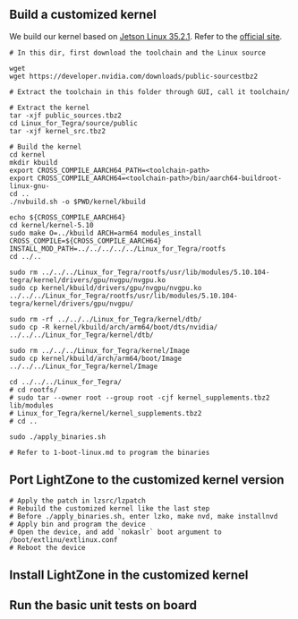 ## Build a customized kernel

We build our kernel based on [Jetson Linux 35.2.1](https://developer.nvidia.com/embedded/jetson-linux-r3521).
Refer to the [official site](https://docs.nvidia.com/jetson/archives/r35.2.1/DeveloperGuide/text/SD/Kernel/KernelCustomization.html).

```shell
# In this dir, first download the toolchain and the Linux source

wget 
wget https://developer.nvidia.com/downloads/public-sourcestbz2

# Extract the toolchain in this folder through GUI, call it toolchain/

# Extract the kernel
tar -xjf public_sources.tbz2
cd Linux_for_Tegra/source/public
tar -xjf kernel_src.tbz2

# Build the kernel
cd kernel
mkdir kbuild
export CROSS_COMPILE_AARCH64_PATH=<toolchain-path>
export CROSS_COMPILE_AARCH64=<toolchain-path>/bin/aarch64-buildroot-linux-gnu-
cd ..
./nvbuild.sh -o $PWD/kernel/kbuild

echo ${CROSS_COMPILE_AARCH64}
cd kernel/kernel-5.10
sudo make O=../kbuild ARCH=arm64 modules_install CROSS_COMPILE=${CROSS_COMPILE_AARCH64} INSTALL_MOD_PATH=../../../../../Linux_for_Tegra/rootfs
cd ../..

sudo rm ../../../Linux_for_Tegra/rootfs/usr/lib/modules/5.10.104-tegra/kernel/drivers/gpu/nvgpu/nvgpu.ko
sudo cp kernel/kbuild/drivers/gpu/nvgpu/nvgpu.ko ../../../Linux_for_Tegra/rootfs/usr/lib/modules/5.10.104-tegra/kernel/drivers/gpu/nvgpu/

sudo rm -rf ../../../Linux_for_Tegra/kernel/dtb/
sudo cp -R kernel/kbuild/arch/arm64/boot/dts/nvidia/ ../../../Linux_for_Tegra/kernel/dtb/

sudo rm ../../../Linux_for_Tegra/kernel/Image
sudo cp kernel/kbuild/arch/arm64/boot/Image ../../../Linux_for_Tegra/kernel/Image

cd ../../../Linux_for_Tegra/
# cd rootfs/
# sudo tar --owner root --group root -cjf kernel_supplements.tbz2 lib/modules
# Linux_for_Tegra/kernel/kernel_supplements.tbz2
# cd ..

sudo ./apply_binaries.sh

# Refer to 1-boot-linux.md to program the binaries
```

## Port LightZone to the customized kernel version

```shell
# Apply the patch in lzsrc/lzpatch
# Rebuild the customized kernel like the last step
# Before ./apply_binaries.sh, enter lzko, make nvd, make installnvd
# Apply bin and program the device
# Open the device, and add `nokaslr` boot argument to /boot/extlinu/extlinux.conf
# Reboot the device
```

## Install LightZone in the customized kernel

## Run the basic unit tests on board